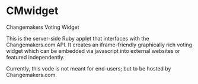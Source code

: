 CMwidget
========

Changemakers Voting Widget

This is the server-side Ruby applet that interfaces with the Changemakers.com API.  It creates an iframe-friendly graphically rich voting widget which can be embedded via javascript into external websites or featured independently.

Currently, this vode is not meant for end-users; but to be hosted by Changemakers.com.
